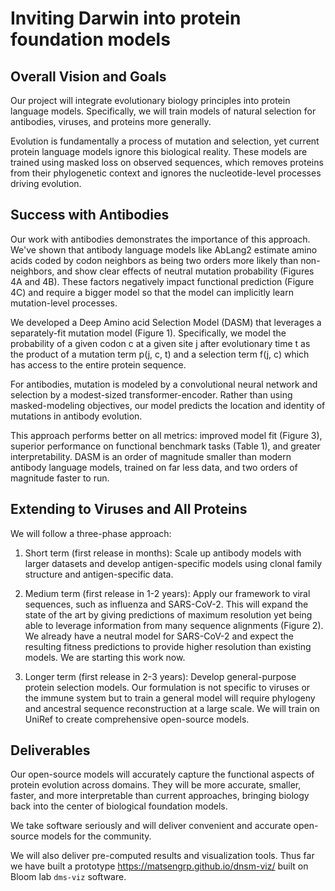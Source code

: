 # Inviting Darwin into protein foundation models

## Overall Vision and Goals

Our project will integrate evolutionary biology principles into protein language models. Specifically, we will train models of natural selection for antibodies, viruses, and proteins more generally.

Evolution is fundamentally a process of mutation and selection, yet current protein language models ignore this biological reality. These models are trained using masked loss on observed sequences, which removes proteins from their phylogenetic context and ignores the nucleotide-level processes driving evolution.

## Success with Antibodies

Our work with antibodies demonstrates the importance of this approach. We've shown that antibody language models like AbLang2 estimate amino acids coded by codon neighbors as being two orders more likely than non-neighbors, and show clear effects of neutral mutation probability (Figures 4A and 4B). These factors negatively impact functional prediction (Figure 4C) and require a bigger model so that the model can implicitly learn mutation-level processes.

We developed a Deep Amino acid Selection Model (DASM) that leverages a separately-fit mutation model (Figure 1). Specifically, we model the probability of a given codon c at a given site j after evolutionary time t as the product of a mutation term p(j, c, t) and a selection term f(j, c) which has access to the entire protein sequence.

For antibodies, mutation is modeled by a convolutional neural network and selection by a modest-sized transformer-encoder. Rather than using masked-modeling objectives, our model predicts the location and identity of mutations in antibody evolution.

This approach performs better on all metrics: improved model fit (Figure 3), superior performance on functional benchmark tasks (Table 1), and greater interpretability. DASM is an order of magnitude smaller than modern antibody language models, trained on far less data, and two orders of magnitude faster to run.

## Extending to Viruses and All Proteins

We will follow a three-phase approach:

1. Short term (first release in months): Scale up antibody models with larger datasets and develop antigen-specific models using clonal family structure and antigen-specific data.

2. Medium term (first release in 1-2 years): Apply our framework to viral sequences, such as influenza and SARS-CoV-2. This will expand the state of the art by giving predictions of maximum resolution yet being able to leverage information from many sequence alignments (Figure 2). We already have a neutral model for SARS-CoV-2 and expect the resulting fitness predictions to provide higher resolution than existing models. We are starting this work now.

3. Longer term (first release in 2-3 years): Develop general-purpose protein selection models. Our formulation is not specific to viruses or the immune system but to train a general model will require phylogeny and ancestral sequence reconstruction at a large scale. We will train on UniRef to create comprehensive open-source models.

## Deliverables

Our open-source models will accurately capture the functional aspects of protein evolution across domains. They will be more accurate, smaller, faster, and more interpretable than current approaches, bringing biology back into the center of biological foundation models.

We take software seriously and will deliver convenient and accurate open-source models for the community.

We will also deliver pre-computed results and visualization tools. Thus far we have built a prototype https://matsengrp.github.io/dnsm-viz/ built on Bloom lab `dms-viz` software.
